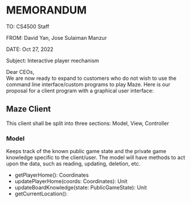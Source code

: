 # MEMORANDUM

TO: CS4500 Staff

FROM: David Yan, Jose Sulaiman Manzur

DATE: Oct 27, 2022

Subject: Interactive player mechanism

Dear CEOs,  
We are now ready to expand to customers who do not wish to use the command line 
interface/custom programs to play Maze. Here is our proposal for a client program with a graphical user 
interface:

## Maze Client
This client shall be split into three sections: Model, View, Controller

### Model
Keeps track of the known public game state and the private game knowledge specific
to the client/user. The model will have methods to act upon the data, such as reading, updating,
deletion, etc. 
- getPlayerHome(): Coordinates
- updatePlayerHome(coords: Coordinates): Unit
- updateBoardKnowledge(state: PublicGameState): Unit
- getCurrentLocation(): 
